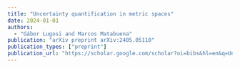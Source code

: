 ```yaml
---
title: "Uncertainty quantification in metric spaces"
date: 2024-01-01
authors:
  - "Gábor Lugosi and Marcos Matabuena"
publication: "arXiv preprint arXiv:2405.05110"
publication_types: ["preprint"]
publication_url: "https://scholar.google.com/scholar?oi=bibs&hl=en&q=Uncertainty+quantification+in+metric+spaces"
---
```


